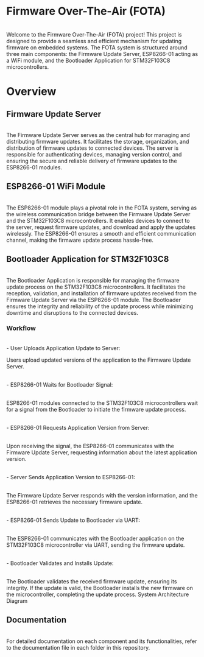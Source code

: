 # Firmware Over-The-Air (FOTA) 
<br> Welcome to the Firmware Over-The-Air (FOTA) project! This project is designed to provide a seamless and efficient mechanism for updating firmware on embedded systems. The FOTA system is structured around three main components: the Firmware Update Server, ESP8266-01 acting as a WiFi module, and the Bootloader Application for STM32F103C8 microcontrollers.

# Overview
## Firmware Update Server
<br> The Firmware Update Server serves as the central hub for managing and distributing firmware updates. It facilitates the storage, organization, and distribution of firmware updates to connected devices. The server is responsible for authenticating devices, managing version control, and ensuring the secure and reliable delivery of firmware updates to the ESP8266-01 modules.

## ESP8266-01 WiFi Module
<br> The ESP8266-01 module plays a pivotal role in the FOTA system, serving as the wireless communication bridge between the Firmware Update Server and the STM32F103C8 microcontrollers. It enables devices to connect to the server, request firmware updates, and download and apply the updates wirelessly. The ESP8266-01 ensures a smooth and efficient communication channel, making the firmware update process hassle-free.

## Bootloader Application for STM32F103C8
<br> The Bootloader Application is responsible for managing the firmware update process on the STM32F103C8 microcontrollers. It facilitates the reception, validation, and installation of firmware updates received from the Firmware Update Server via the ESP8266-01 module. The Bootloader ensures the integrity and reliability of the update process while minimizing downtime and disruptions to the connected devices.

### Workflow
<br> - User Uploads Application Update to Server:

Users upload updated versions of the application to the Firmware Update Server.

<br> - ESP8266-01 Waits for Bootloader Signal:

<br> ESP8266-01 modules connected to the STM32F103C8 microcontrollers wait for a signal from the Bootloader to initiate the firmware update process.

<br> - ESP8266-01 Requests Application Version from Server:

<br> Upon receiving the signal, the ESP8266-01 communicates with the Firmware Update Server, requesting information about the latest application version.

<br> - Server Sends Application Version to ESP8266-01:

<br> The Firmware Update Server responds with the version information, and the ESP8266-01 retrieves the necessary firmware update.

<br> - ESP8266-01 Sends Update to Bootloader via UART:

<br> The ESP8266-01 communicates with the Bootloader application on the STM32F103C8 microcontroller via UART, sending the firmware update.

<br> - Bootloader Validates and Installs Update:

<br> The Bootloader validates the received firmware update, ensuring its integrity.
If the update is valid, the Bootloader installs the new firmware on the microcontroller, completing the update process.
System Architecture Diagram


## Documentation
<br> For detailed documentation on each component and its functionalities, refer to the documentation file in each folder in this repository.

